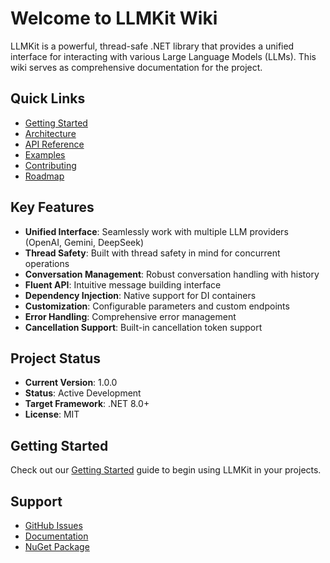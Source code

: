 # Welcome to LLMKit Wiki

LLMKit is a powerful, thread-safe .NET library that provides a unified interface for interacting with various Large Language Models (LLMs). This wiki serves as comprehensive documentation for the project.

## Quick Links

- [Getting Started](Getting-Started)
- [Architecture](Architecture)
- [API Reference](API-Reference)
- [Examples](Examples)
- [Contributing](Contributing)
- [Roadmap](Roadmap)

## Key Features

- **Unified Interface**: Seamlessly work with multiple LLM providers (OpenAI, Gemini, DeepSeek)
- **Thread Safety**: Built with thread safety in mind for concurrent operations
- **Conversation Management**: Robust conversation handling with history
- **Fluent API**: Intuitive message building interface
- **Dependency Injection**: Native support for DI containers
- **Customization**: Configurable parameters and custom endpoints
- **Error Handling**: Comprehensive error management
- **Cancellation Support**: Built-in cancellation token support

## Project Status

- **Current Version**: 1.0.0
- **Status**: Active Development
- **Target Framework**: .NET 8.0+
- **License**: MIT

## Getting Started

Check out our [Getting Started](Getting-Started) guide to begin using LLMKit in your projects.

## Support

- [GitHub Issues](https://github.com/MohammedJayyab/LLMKit/issues)
- [Documentation](https://github.com/MohammedJayyab/LLMKit/wiki)
- [NuGet Package](https://www.nuget.org/packages/LLMKit) 